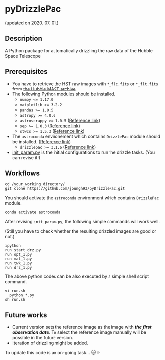 # pyDrizzlePac
(updated on 2020. 07. 01.)


## Description
A Python package for automatically drizzling the raw data of the Hubble Space Telescope


## Prerequisites
* You have to retrieve the HST raw images with ``*_flc.fits`` or ``*_flt.fits`` from [the Hubble MAST archive](http://archive.stsci.edu/hst/search.php).
* The following Python modules should be installed.
  * ``numpy <= 1.17.0``
  * ``matplotlib >= 3.2.2``
  * ``pandas >= 1.0.5``
  * ``astropy >= 4.0.0``
  * ``astroscrappy >= 1.0.5`` ([Reference link](https://astroscrappy.readthedocs.io/en/latest/))
  * ``sep >= 1.0.3`` ([Reference link](https://sep.readthedocs.io/en/v1.0.x/))
  * ``stwcs >= 1.5.3`` ([Reference link](https://stwcs.readthedocs.io/en/latest/hstwcs.html))
* The ``astroconda`` environement which contains ``DrizzlePac`` module should be installed. ([Reference link](https://astroconda.readthedocs.io/en/latest/getting_started.html#))
  * ``drizzlepac >= 3.1.6`` ([Reference link](https://drizzlepac.readthedocs.io/en/latest/))
* [init_param.py](https://github.com/joungh93/pyDrizzlePac/blob/master/init_param.py) is the initial configurations to run the drizzle tasks. (You can revise it!)


## Workflows
```
cd /your_working_directory/
git clone https://github.com/joungh93/pyDrizzlePac.git
```
You should activate the ``astroconda`` environment which contains ``DrizzlePac`` module.

```
conda activate astroconda
```

After revising ``init_param.py``, the following simple commands will work well.

(Still you have to check whether the resulting drizzled images are good or not.)

```
ipython
run start_drz.py
run opt_1.py
run mat_1.py
run twk_1.py
run drz_1.py
```

The above python codes can be also executed by a simple shell script command.

```
vi run.sh
  python *.py
sh run.sh
```


## Future works
* Current version sets the reference image as the image with _**the first observation date**_. To select the reference image manually will be possible in the future version.
* Iteration of drizzling might be added.

To update this code is an on-going task... :crying_cat_face: :sweat_drops:
